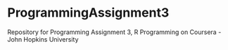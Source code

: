 # ProgrammingAssignment3
Repository for Programming Assignment 3, R Programming on Coursera - John Hopkins University
